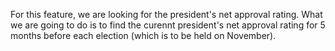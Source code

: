 For this feature, we are looking for the president's net approval rating. What we are going to do is to find the curennt president's net approval rating for 5 months before each election (which is to be held on November).
